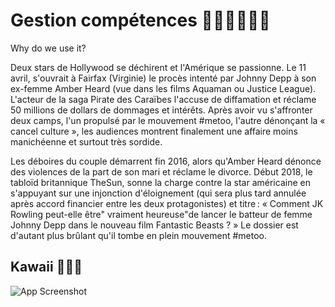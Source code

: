 # Gestion compétences :icecream::rice_ball::icecream::rice::rice_cracker::icecream:


Why do we use it?

Deux stars de Hollywood se déchirent et l'Amérique se passionne. Le 11 avril, s'ouvrait à Fairfax (Virginie) le procès intenté par Johnny Depp à son ex-femme Amber Heard (vue dans les films Aquaman ou Justice League). L'acteur de la saga Pirate des Caraïbes l'accuse de diffamation et réclame 50 millions de dollars de dommages et intérêts. Après avoir vu s'affronter deux camps, l'un propulsé par le mouvement #metoo, l'autre dénonçant la « cancel culture », les audiences montrent finalement une affaire moins manichéenne et surtout très sordide.

Les déboires du couple démarrent fin 2016, alors qu'Amber Heard dénonce des violences de la part de son mari et réclame le divorce. Début 2018, le tabloïd britannique TheSun, sonne la charge contre la star américaine en s'appuyant sur une injonction d'éloignement (qui sera plus tard annulée après accord financier entre les deux protagonistes) et titre : « Comment JK Rowling peut-elle être" vraiment heureuse"de lancer le batteur de femme Johnny Depp dans le nouveau film Fantastic Beasts ? » Le dossier est d'autant plus brûlant qu'il tombe en plein mouvement #metoo.


## Kawaii  :icecream::peach::icecream:

![App Screenshot](https://pm1.narvii.com/6562/d36e6488ea1a2ea2b65356f261db5d9fe1925cc5_00.jpg)
